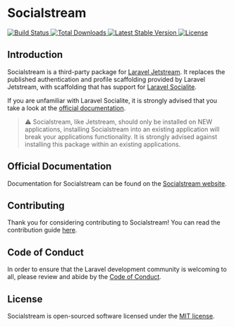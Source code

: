 # Socialstream

<a href="https://github.com/joelbutcher/socialstream/actions">
    <img src="https://github.com/joelbutcher/socialstream/workflows/tests/badge.svg" alt="Build Status">
</a>
<a href="https://packagist.org/packages/joelbutcher/socialstream">
    <img src="https://img.shields.io/packagist/dt/joelbutcher/socialstream" alt="Total Downloads">
</a>
<a href="https://packagist.org/packages/joelbutcher/socialstream">
    <img src="https://img.shields.io/packagist/v/joelbutcher/socialstream" alt="Latest Stable Version">
</a>
<a href="https://packagist.org/packages/joelbutcher/socialstream">
    <img src="https://img.shields.io/packagist/l/joelbutcher/socialstream" alt="License">
</a>

## Introduction

Socialstream is a third-party package for [Laravel Jetstream](https://github.com/laravel/jetstream). It replaces the published authentication and profile scaffolding provided by Laravel Jetstream, with scaffolding that has support for [Laravel Socialite](https://laravel.com/docs/8.x/socialite).

If you are unfamiliar with Laravel Socialite, it is strongly advised that you take a look at the [official documentation](https://laravel.com/docs/socialite).

> :warning: Socialstream, like Jetstream, should only be installed on NEW applications, installing Socialstream into an existing application will break your applications functionality. It is strongly advised against installing this package within an existing applications.

## Official Documentation

Documentation for Socialstream can be found on the [Socialstream website](https://docs.socialstream.dev).

## Contributing

Thank you for considering contributing to Socialstream! You can read the contribution guide [here](.github/CONTRIBUTING.md).

## Code of Conduct

In order to ensure that the Laravel development community is welcoming to all, please review and abide by the [Code of Conduct](.github/CODE_OF_CONDUCT.md).


## License

Socialstream is open-sourced software licensed under the [MIT license](LICENSE.md).
